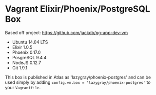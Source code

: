 # Vagrant Elixir/Phoenix/PostgreSQL Box

Based off project: https://github.com/jackdb/pg-app-dev-vm

* Ubuntu 14.04 LTS
* Elixir 1.0.5
* Phoenix 0.17.0
* PosgreSQL 9.4.4
* NodeJS 0.12.7
* Git 1.9.1

This box is published in Atlas as 'lazygray/phoenix-postgres' and can be used simply by
adding `config.vm.box = 'lazygray/phoenix-postgres'` to your `Vagrantfile`.

